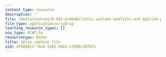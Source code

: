 ```yaml
---
content_type: resource
description: ''
file: /media/courses/6-041-probabilistic-systems-analysis-and-applied-probability-fall-2010/df98081374e455b594b3c3399c397d71_H_k1w3cfny8.vtt
file_type: application/x-subrip
learning_resource_types: []
ocw_type: OCWFile
resourcetype: Other
title: 3play caption file
uid: df980813-74e4-55b5-94b3-c3399c397d71
---
```

